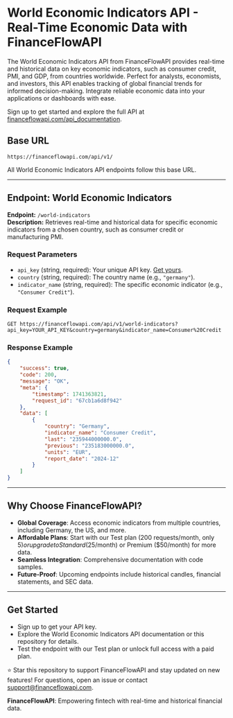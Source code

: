 
# World Economic Indicators API - Real-Time Economic Data with FinanceFlowAPI

The World Economic Indicators API from FinanceFlowAPI provides real-time and historical data on key economic indicators, such as consumer credit, PMI, and GDP, from countries worldwide. Perfect for analysts, economists, and investors, this API enables tracking of global financial trends for informed decision-making. Integrate reliable economic data into your applications or dashboards with ease.

Sign up to get started and explore the full API at [financeflowapi.com/api_documentation](https://financeflowapi.com/api_documentation).

## Base URL
`https://financeflowapi.com/api/v1/`

All World Economic Indicators API endpoints follow this base URL.

---

## Endpoint: World Economic Indicators

**Endpoint:** `/world-indicators`  
**Description:** Retrieves real-time and historical data for specific economic indicators from a chosen country, such as consumer credit or manufacturing PMI.

### Request Parameters

- `api_key` (string, required): Your unique API key. [Get yours](https://financeflowapi.com).
- `country` (string, required): The country name (e.g., `"germany"`).
- `indicator_name` (string, required): The specific economic indicator (e.g., `"Consumer Credit"`).

### Request Example

```
GET https://financeflowapi.com/api/v1/world-indicators?api_key=YOUR_API_KEY&country=germany&indicator_name=Consumer%20Credit
```

### Response Example

```json
{
    "success": true,
    "code": 200,
    "message": "OK",
    "meta": {
        "timestamp": 1741363821,
        "request_id": "67cb1a6d8f942"
    },
    "data": [
        {
            "country": "Germany",
            "indicator_name": "Consumer Credit",
            "last": "235944000000.0",
            "previous": "235183000000.0",
            "units": "EUR",
            "report_date": "2024-12"
        }
    ]
}
```

---

## Why Choose FinanceFlowAPI?

- **Global Coverage**: Access economic indicators from multiple countries, including Germany, the US, and more.  
- **Affordable Plans**: Start with our Test plan (200 requests/month, only 5$) or upgrade to Standard ($25/month) or Premium ($50/month) for more data.  
- **Seamless Integration**: Comprehensive documentation with code samples.  
- **Future-Proof**: Upcoming endpoints include historical candles, financial statements, and SEC data.  

---

## Get Started

- Sign up to get your API key.  
- Explore the World Economic Indicators API documentation or this repository for details.  
- Test the endpoint with our Test plan or unlock full access with a paid plan.  

⭐ Star this repository to support FinanceFlowAPI and stay updated on new features! For questions, open an issue or contact [support@financeflowapi.com](mailto:support@financeflowapi.com).

**FinanceFlowAPI**: Empowering fintech with real-time and historical financial data.
